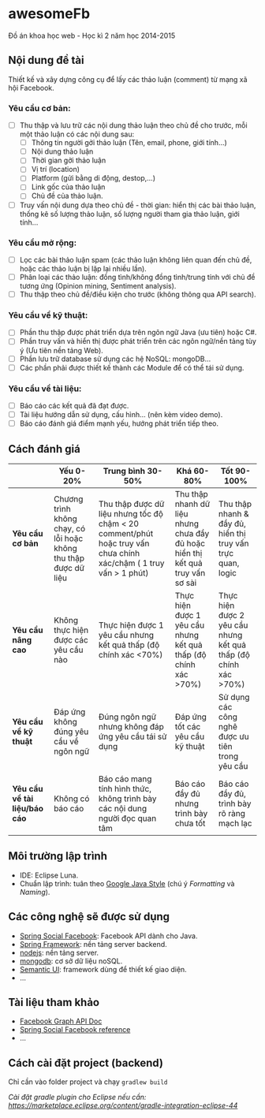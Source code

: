 # awesomeFb
Đồ án khoa học web - Học kì 2 năm học 2014-2015

## Nội dung đề tài
Thiết kế và xây dựng công cụ để lấy các thảo luận (comment) từ mạng xã hội Facebook.

### Yêu cầu cơ bản:
- [ ] Thu thập và lưu trữ các nội dung thảo luận theo chủ đề cho trước, mỗi một
thảo luận có các nội dung sau: 
  - [ ] Thông tin người gởi thảo luận (Tên, email, phone, giới tính...)
  - [ ] Nội dung thảo luận
  - [ ] Thời gian gởi thảo luận
  - [ ] Vị trí (location)
  - [ ] Platform (gửi bằng di động, destop,...)
  - [ ] Link gốc của thảo luận
  - [ ] Chủ đề của thảo luận.
- [ ] Truy vấn nội dung dựa theo chủ đề - thời gian: hiển thị các bài thảo luận, thống
kê số lượng thảo luận, số lượng người tham gia thảo luận, giới tính...

### Yêu cầu mở rộng:
- [ ] Lọc các bài thảo luận spam (các thảo luận không liên quan đến chủ đề, hoặc các
thảo luận bị lặp lại nhiều lần).
- [ ] Phân loại các thảo luận: đồng tình/không đồng tình/trung tính với chủ đề tương
ứng (Opinion mining, Sentiment analysis).
- [ ] Thu thập theo chủ đề/điều kiện cho trước (không thông qua API search).

### Yêu cầu về kỹ thuật:
- [ ] Phần thu thập được phát triển dựa trên ngôn ngữ Java (ưu tiên) hoặc C#.
- [ ] Phần truy vấn và hiển thị được phát triển trên các ngôn ngữ/nền tảng tùy ý (Ưu
tiên nền tảng Web).
- [ ] Phần lưu trữ database sử dụng các hệ NoSQL: mongoDB…
- [ ] Các phần phải được thiết kế thành các Module để có thể tái sử dụng.

### Yêu cầu về tài liệu:
- [ ] Báo cáo các kết quả đã đạt được.
- [ ] Tài liệu hướng dẫn sử dụng, cấu hình… (nên kèm video demo).
- [ ] Báo cáo đánh giá điểm mạnh yếu, hướng phát triển tiếp theo.

## Cách đánh giá

|  | Yếu 0-20% | Trung bình 30-50% |  Khá 60-80% | Tốt 90-100% |
| ------------- | ------------- | ------------- | ------------- | ------------- |
| <b>Yêu cầu cơ bản</b> | Chương trình không chạy, có lỗi hoặc không thu thập được dữ liệu | Thu thập được dữ liệu nhưng tốc độ chậm < 20 comment/phút hoặc truy vấn chưa chính xác/chậm ( 1 truy vấn > 1 phút) | Thu thập nhanh dữ liệu nhưng chưa đầy đủ hoặc hiển thị kết quả truy vấn sơ sài | Thu thập nhanh & đầy đủ, hiển thị truy vấn trực quan, logic |
| <b>Yêu cầu nâng cao</b> | Không thực hiện được các yêu cầu nào | Thực hiện được 1 yêu cầu nhưng kết quả thấp (độ chính xác <70%) | Thực hiện được 1 yêu cầu nhưng kết quả thấp (độ chính xác >70%) | Thực hiện được 2 yêu cầu nhưng kết quả thấp (độ chính xác >70%) |
| <b>Yêu cầu về kỹ thuật</b> | Đáp ứng không đúng yêu cầu về ngôn ngữ | Đúng ngôn ngữ nhưng không đáp ứng yêu cầu tái sử dụng | Đáp ứng tốt các yêu cầu kỹ thuật | Sử dụng các công nghê được ưu tiên trong yêu cầu |
| <b>Yêu cầu về tài liệu/báo cáo</b> | Không có báo cáo | Báo cáo mang tính hình thức, không trình bày các nội dung người đọc quan tâm | Báo cáo đầy đủ nhưng trình bày chưa tốt | Báo cáo đầy đủ, trình bày rõ ràng mạch lạc |

## Môi trường lập trình

* IDE: Eclipse Luna.
* Chuẩn lập trình: tuân theo [Google Java Style](https://google-styleguide.googlecode.com/svn/trunk/javaguide.html) (chú ý *Formatting* và *Naming*).

## Các công nghệ sẽ được sử dụng

* [Spring Social Facebook](http://projects.spring.io/spring-social-facebook/): Facebook API dành cho Java.
* [Spring Framework](http://projects.spring.io/spring-framework/): nền tảng server backend.
* [nodejs](http://nodejs.org/): nền tảng server.
* [mongodb](https://www.mongodb.org/): cơ sở dữ liệu noSQL.
* [Semantic UI](http://semantic-ui.com/): framework dùng để thiết kế giao diện.
* ...

## Tài liệu tham khảo

* [Facebook Graph API Doc](https://developers.facebook.com/docs/graph-api)
* [Spring Social Facebook reference](http://docs.spring.io/spring-social-facebook/docs/2.0.1.RELEASE/reference/htmlsingle/)
* ...

## Cách cài đặt project (backend)

Chỉ cần vào folder project và chạy ```gradlew build```

*Cài đặt gradle plugin cho Eclipse nếu cần: https://marketplace.eclipse.org/content/gradle-integration-eclipse-44*

